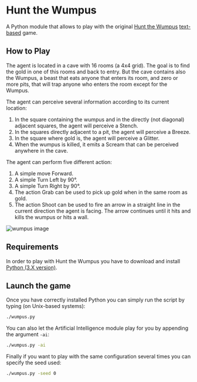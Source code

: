 # Hunt the Wumpus
A Python module that allows to play with the original [Hunt the Wumpus](http://en.wikipedia.org/wiki/Hunt_the_Wumpus) [text-based](http://en.wikipedia.org/wiki/Text-based_game) game.


## How to Play
The agent is located in a cave with 16 rooms (a 4x4 grid). The goal is to find the gold in one of this rooms and back to entry. But the cave contains also the Wumpus, a beast that eats anyone that enters its room, and zero or more pits, that will trap anyone who enters the room except for the Wumpus.

The agent can perceive several information according to its current location:

1. In the square containing the wumpus and in the directly (not diagonal) adjacent squares, the agent will perceive a Stench.
2. In the squares directly adjacent to a pit, the agent will perceive a Breeze.
3. In the square where gold is, the agent will perceive a Glitter.
4. When the wumpus is killed, it emits a Scream that can be perceived anywhere in the cave.

The agent can perform five different action:

1. A simple move Forward.
2. A simple Turn Left by 90°.
3. A simple Turn Right by 90°.
4. The action Grab can be used to pick up gold when in the same room as gold.
5. The action Shoot can be used to fire an arrow in a straight line in the current direction the agent is facing. The arrow continues until it hits and kills the wumpus or hits a wall.

![wumpus image](http://i57.tinypic.com/2zovsit.jpg)


## Requirements
In order to play with Hunt the Wumpus you have to download and install [Python (3.X version)](https://www.python.org/downloads/).


## Launch the game
Once you have correctly installed Python you can simply run the script by typing (on Unix-based systems):
```bash
./wumpus.py
```
You can also let the Artificial Intelligence module play for you by appending the argument `-ai`:
```bash
./wumpus.py -ai
```
Finally if you want to play with the same configuration several times you can specify the seed used:
```bash
./wumpus.py -seed 0
```